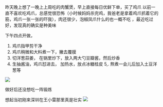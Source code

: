 昨天晚上想了一晚上上周吃的肉蟹煲，早上直接每日优鲜下单，买了鸡爪
以前一直不喜欢吃鸡爪，总感觉很恐怖（小时候妈妈杀完鸡，我爸老是拿着鸡爪抓着它的筋，鸡爪一张一张的吓我），肉还很少，泡椒凤爪什么的也一概不吃
，最近吃过好，发现真的确实是种美味

下午四点开做，
1. 鸡爪指甲剪干净
2. 鸡爪稍微和大料煮一下，撇去覆膜
3. 切洋葱蒜姜， 在锅里炒下，放入两大勺豆瓣酱，然后炒香
4. 生抽酱油，鸡爪怼进去， 加热水，放点冰糖桂皮
5,. 熬煮一会儿后加入土豆洋葱等

![](http://upload-images.jianshu.io/upload_images/6904315-c0b6817584b044dd.jpg?imageMogr2/auto-orient/strip%7CimageView2/2/w/1080/q/50)



做好后还没想吃一阵锻炼

想起当初刚来深圳在王小雷那里真是壮实
![](http://upload-images.jianshu.io/upload_images/6904315-48e74cda0fd93c6f.jpg?imageMogr2/auto-orient/strip%7CimageView2/2/w/1080/q/50)
